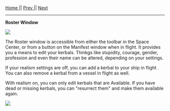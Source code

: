 [Home ](https://github.com/PapaJoesSoup/ShipManifest/wiki)|| [Prev ](https://github.com/PapaJoesSoup/ShipManifest/wiki/1.4.5-Config-Tab)|| [Next](https://github.com/PapaJoesSoup/ShipManifest/wiki/1.6-Control-Window)
***
**Roster Window**

![](http://i.imgur.com/uu3LxG7.png)

The Roster window is accessible from either the toolbar in the Space Center, or from a button on the Manifest window when in flight.  It provides you a means to edit your kerbals.   Thinkgs like stupidity, courage, gender, profession and even their name can be altered, depending on your settings.  

If your realism settings are off, you can add a kerbal to your ship in flight .  You can also remove a kerbal from a vessel in flight as well.

With realism on, you can only edit kerbals that are Available.  If you have dead or missing kerbals, you can "resurrect them" and make them available again.

![](http://i.imgur.com/T6uYPij.png)
